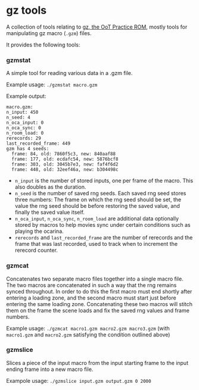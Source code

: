 # gz tools

A collection of tools relating to [gz, the OoT Practice ROM](https://github.com/glankk/gz "gz, the OoT Practice ROM"), mostly tools for manipulating gz macro (`.gzm`) files.

It provides the following tools:

### gzmstat

A simple tool for reading various data in a .gzm file.

Example usage: `./gzmstat macro.gzm`

Example output:
```
macro.gzm:
n_input: 450
n_seed: 4
n_oca_input: 0
n_oca_sync: 0
n_room_load: 0
rerecords: 29
last_recorded_frame: 449
gzm has 4 seeds:
  frame: 84, old: 7860f5c3, new: 840aaf88
  frame: 177, old: ecdafc54, new: 5876bcf8
  frame: 303, old: 3045b7e3, new: faf4f6d2
  frame: 448, old: 32eef46a, new: b304498c
```

 - `n_input` is the number of stored inputs, one per frame of the macro. This also doubles as the duration.
 - `n_seed` is the number of saved rng seeds. Each saved rng seed stores three numbers: The frame on which the rng seed should be set, the value the rng seed should be before restoring the saved value, and finally the saved value itself.
 - `n_oca_input`, `n_oca_sync`, `n_room_load` are additional data optionally stored by macros to help movies sync under certain conditions such as playing the ocarina.
 - `rerecords` and `last_recorded_frame` are the number of rerecords and the frame that was last recorded, used to track when to increment the rerecord counter.

### gzmcat

Concatenates two separate macro files together into a single macro file. The two macros are concatenated in such a way that the rng remains synced throughout.
In order to do this the first macro must end shortly after entering a loading zone, and the second macro must start just before entering the same loading zone. Concatenating these two macros will stitch them on the frame the scene loads and fix the saved rng values and frame numbers.

Example usage: `./gzmcat macro1.gzm macro2.gzm macro3.gzm`
(with `macro1.gzm` and `macro2.gzm` satisfying the condition outlined above)

### gzmslice

Slices a piece of the input macro from the input starting frame to the input ending frame into a new macro file. 

Exampole usage: `./gzmslice input.gzm output.gzm 0 2000`